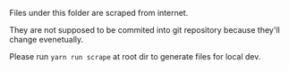 Files under this folder are scraped from internet.

They are not supposed to be commited into git repository because they'll
change evenetually.

Please run `yarn run scrape` at root dir to generate files for local dev.
